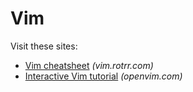 # Vim

Visit these sites:

- [Vim cheatsheet](https://vim.rtorr.com/) _(vim.rotrr.com)_
- [Interactive Vim tutorial](http://openvim.com/) _(openvim.com)_
